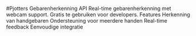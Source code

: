 #Pjotters Gebarenherkenning API
Real-time gebarenherkenning met webcam support. Gratis te gebruiken voor developers.
Features
Herkenning van handgebaren
Ondersteuning voor meerdere handen
Real-time feedback
Eenvoudige integratie
